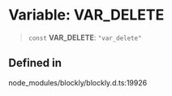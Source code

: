 # Variable: VAR_DELETE

> `const` **VAR_DELETE**: `"var_delete"`

## Defined in

node_modules/blockly/blockly.d.ts:19926
